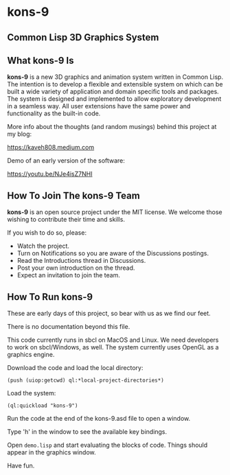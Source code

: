 # kons-9
## Common Lisp 3D Graphics System

## What kons-9 Is

**kons-9** is a new 3D graphics and animation system written in Common Lisp. The intention is to develop a flexible and extensible system on which can be built a wide variety of application and domain specific tools and packages. The system is designed and implemented to allow exploratory development in a seamless way. All user extensions have the same power and functionality as the built-in code.

More info about the thoughts (and random musings) behind this project at my blog:

https://kaveh808.medium.com

Demo of an early version of the software:

https://youtu.be/NJe4isZ7NHI

## How To Join The kons-9 Team

**kons-9** is an open source project under the MIT license. We welcome those wishing to contribute their time and skills.

If you wish to do so, please:

- Watch the project.
- Turn on Notifications so you are aware of the Discussions postings.
- Read the Introductions thread in Discussions.
- Post your own introduction on the thread.
- Expect an invitation to join the team.

## How To Run kons-9

These are early days of this project, so bear with us as we find our feet.

There is no documentation beyond this file.

This code currently runs in sbcl on MacOS and Linux. We need developers to work on sbcl/Windows, as well. The system currently uses OpenGL as a graphics engine.

Download the code and load the local directory:

    (push (uiop:getcwd) ql:*local-project-directories*)

Load the system:

    (ql:quickload "kons-9")

Run the code at the end of the kons-9.asd file to open a window.

Type 'h' in the window to see the available key bindings.

Open `demo.lisp` and start evaluating the blocks of code. Things should appear in the graphics window.

Have fun.


